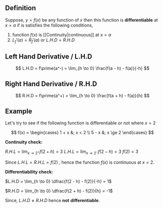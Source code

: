 ## Definition

Suppose, $y = f(x)$ be any function of $x$ then this function is **differentiable** at $x = a$ if is satisfies the following conditions,

1. function $f(x)$ is [[Continuity|continuous]] at $x = a$
2. $L_f\prime (a) = R_f\prime (a)$  or $L.H.D = R.H.D$

## Left Hand Derivative / L.H.D

$$
L.H.D = f\prime(a^-) = \lim_{h \to 0} \frac{f(a - h) - f(a)}{-h}
$$

## Right Hand Derivative / R.H.D

$$
R.H.D = f\prime(a^+) = \lim_{h \to 0} \frac{f(a + h) - f(a)}{h}
$$


## Example

Let's try to see if the following function is differentiable or not where $x = 2$

$$
f(x) = 
\begin{cases}
  1 + x &; x < 2 \\
  5 - x &; x \ge 2
\end{cases}
$$

**Continuity check:**

$R.H.L = \lim_{x \to 2^+} f(2 + h) = 3$ 
$L.H.L = \lim_{x \to 2^-} f(2 - h) = 3$ 
$f(2) = 3$

Since $L.H.L = R.H.L = f(2)$ , hence the function $f(x)$ is continuous at $x = 2$.

**Differentiability check:**

$L.H.D = \lim_{h \to 0} \dfrac{f(2 - h) - f(2)}{-h} = 1$

$R.H.D = \lim_{h \to 0} \dfrac{f(2 + h) - f(2)}{h} = -1$

Since, $L.H.D \ne R.H.D$ hence **not** **differentiable**.
